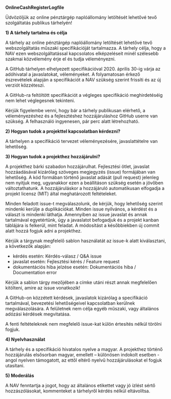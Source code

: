 **OnlineCashRegisterLogfile**

Üdvözöljük az online pénztárgép naplóállomány letöltését lehetővé tevő szolgáltatás publikus tárhelyén!

**1) A tárhely tartalma és célja**

A tárhely az online pénztárgép naplóállomány letöltését lehetővé tevő webszolgáltatás műszaki specifikációját tartalmazza. A tárhely célja, hogy a NAV ezen webszolgáltatással kapcsolatos elképzeléseit minél szélesebb szakmai közvélemény érje el és tudja véleményezni.

A GitHub tárhelyen elhelyezett specifikációval 2020. április 30-ig várja az adóhivatal a javaslatokat, véleményeket. A folyamatosan érkező észrevételek alapján a specifikációt a NAV szükség szerint frissíti és az új verziót közzéteszi. 

A GitHub-ra feltöltött specifikációt a végleges specifikáció meghirdetéséig nem lehet véglegesnek tekinteni. 

Kérjük figyelembe venni, hogy bár a tárhely publikusan elérhető, a véleményezéshez és a fejlesztéshez hozzájáruláshoz GitHub userre van szükség. A felhasználó ingyenesen, pár perc alatt létrehozható.

**2) Hogyan tudok a projekttel kapcsolatban kérdezni?**

A tárhelyen a specifikáció tervezet véleményezésére, javaslattételre van lehetőség.

**3) Hogyan tudok a projekthez hozzájárulni?**

A projekthez bárki szabadon hozzájárulhat. Fejlesztési ötlet, javaslat hozzáadásával kizárólag szöveges megjegyzés (issue) formájában van lehetőség. A kód formában történő javaslat adását (pull request) jelenleg nem nyitjuk meg, ugyanakkor ezen a beállításon szükség esetén a jövőben változtathatunk. A hozzájáruláskor a hozzájáruló automatikusan elfogadja a projekt licensz (MIT) által meghatározott feltételeket.

Minden feladott issue-t megválaszolunk, de kérjük, hogy lehetőség szerint mindenki kerülje a duplikációkat. Minden issue nyilvános, a kérdést és a választ is mindenki láthatja. Amennyiben az issue javaslat és annak tartalmával egyetértünk, úgy a javaslatot befogadjuk és a projekt kanban táblájára is felkerül, mint feladat. A módosítást a későbbiekben új commit alatt hozzá fogjuk adni a projekthez.

Kérjük a tárgynak megfelelő sablon használatát az issue-k alatt kiválasztani, a következők alapján:

* kérdés esetén: Kérdés-válasz / Q&A issue
* javaslat esetén: Fejlesztési kérés / Feature request
* dokumentációs hiba jelzése esetén: Dokumentációs hiba / Documentation error

Kérjük a sablon tárgy mezőjében a címke utáni részt annak megfelelően kitölteni, amire az issue vonatkozik!

A GitHub-on közzétett kérdések, javaslatok kizárólag a specifikáció tartalmával, bevezetési lehetőségeivel kapcsolatban kerülnek megválaszolására. A felületnek nem célja egyéb műszaki, vagy általános adózási kérdések megvitatása.

A fenti feltételeknek nem megfelelő issue-kat külön értesítés nélkül törölni fogjuk.

**4) Nyelvhasználat**

A tárhely és a specifikáció hivatalos nyelve a magyar. A projekthez történő hozzájárulás elsősorban magyar, emellett – különösen indokolt esetben - angol nyelven támogatott, az ettől eltérő nyelvű hozzájárulásokat el fogjuk utasítani.

**5) Moderálás**

A NAV fenntartja a jogot, hogy az általános etikettet vagy jó ízlést sértő hozzászólásokat, kommenteket a tárhelyről kérdés nélkül eltávolítsa.
